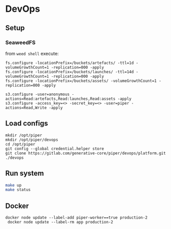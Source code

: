 # DevOps 

## Setup

### SeaweedFS

from `weed shell` execute:
```shell
fs.configure -locationPrefix=/buckets/artefacts/ -ttl=1d -volumeGrowthCount=1 -replication=000 -apply
fs.configure -locationPrefix=/buckets/launches/ -ttl=14d -volumeGrowthCount=1 -replication=000 -apply
fs.configure -locationPrefix=/buckets/assets/ -volumeGrowthCount=1 -replication=000 -apply

s3.configure -user=anonymous -actions=Read:artefacts,Read:launches,Read:assets -apply
s3.configure -access_key=<> -secret_key=<> -user=piper -actions=Read,Write -apply
```


## Load configs

```shell
mkdir /opt/piper
mkdir /opt/piper/devops
cd /opt/piper
git config --global credential.helper store
git clone https://gitlab.com/generative-core/piper/devops/platform.git ./devops
```

## Run system

```bash
make up
make status
```

## Docker

```shell
docker node update --label-add piper-worker==true production-2
 docker node update --label-rm app production-2
```
